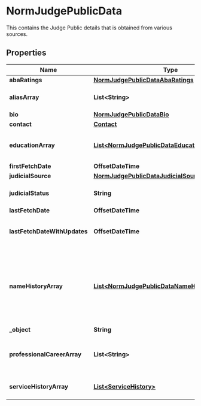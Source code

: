 

# NormJudgePublicData

This contains the Judge Public details that is obtained from various sources.

## Properties

| Name | Type | Description | Notes |
|------------ | ------------- | ------------- | -------------|
|**abaRatings** | [**NormJudgePublicDataAbaRatings**](NormJudgePublicDataAbaRatings.md) |  |  |
|**aliasArray** | **List&lt;String&gt;** | Other Names of the Judge. |  |
|**bio** | [**NormJudgePublicDataBio**](NormJudgePublicDataBio.md) |  |  |
|**contact** | [**Contact**](Contact.md) |  |  |
|**educationArray** | [**List&lt;NormJudgePublicDataEducationArrayInner&gt;**](NormJudgePublicDataEducationArrayInner.md) | The Education History of the judge. |  |
|**firstFetchDate** | **OffsetDateTime** |  |  |
|**judicialSource** | [**NormJudgePublicDataJudicialSource**](NormJudgePublicDataJudicialSource.md) |  |  |
|**judicialStatus** | **String** | The judicial status of the Judge |  |
|**lastFetchDate** | **OffsetDateTime** |  |  |
|**lastFetchDateWithUpdates** | **OffsetDateTime** | Last Fetch Date of the Judge Update. |  |
|**nameHistoryArray** | [**List&lt;NormJudgePublicDataNameHistoryArrayInner&gt;**](NormJudgePublicDataNameHistoryArrayInner.md) | Name changes of the Judge. Change in the official name. Other names go to Alias array. |  |
|**_object** | **String** |  |  |
|**professionalCareerArray** | **List&lt;String&gt;** | The non-judicial career history of the judge. |  |
|**serviceHistoryArray** | [**List&lt;ServiceHistory&gt;**](ServiceHistory.md) | Judicial History of the Judge. |  |



